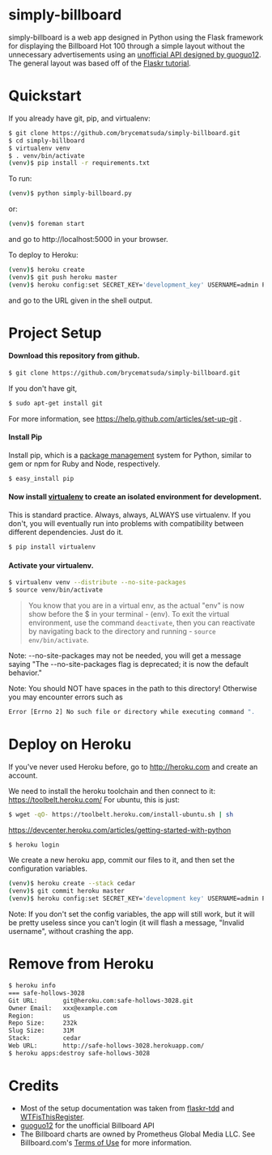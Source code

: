 simply-billboard
======

simply-billboard is a web app designed in Python using the Flask framework for displaying the Billboard Hot 100 through a simple layout without the unnecessary advertisements using an [unofficial API designed by guoguo12](https://github.com/guoguo12/billboard-charts). The general layout was based off of the [Flaskr tutorial](http://flask.pocoo.org/docs/tutorial/introduction/).

Quickstart
======

If you already have git, pip, and virtualenv:
```sh
$ git clone https://github.com/brycematsuda/simply-billboard.git
$ cd simply-billboard
$ virtualenv venv
$ . venv/bin/activate
(venv)$ pip install -r requirements.txt
```

To run:
```sh
(venv)$ python simply-billboard.py
```
or:
```sh
(venv)$ foreman start
```
and go to http://localhost:5000 in your browser. 

To deploy to Heroku:
```sh
(venv)$ heroku create
(venv)$ git push heroku master 
(venv)$ heroku config:set SECRET_KEY='development_key' USERNAME=admin PASSWORD=default
```
and go to the URL given in the shell output. 

Project Setup
======
#### Download this repository from github.
```sh
$ git clone https://github.com/brycematsuda/simply-billboard.git
```
If you don't have git,
```sh
$ sudo apt-get install git
```
For more information, see https://help.github.com/articles/set-up-git .

#### Install Pip
Install pip, which is a [package management](http://en.wikipedia.org/wiki/Package_management_system) system for Python, similar to gem or npm for Ruby and Node, respectively. 

```sh
$ easy_install pip
```

#### Now install [virtualenv](https://pypi.python.org/pypi/virtualenv) to create an isolated environment for development. 

This is standard practice. Always, always, ALWAYS use virtualenv. If you don't, you will eventually run into problems with compatibility between different dependencies. Just do it.

```sh 
$ pip install virtualenv
```

#### Activate your virtualenv.

```sh
$ virtualenv venv --distribute --no-site-packages
$ source venv/bin/activate
```

> You know that you are in a virtual env, as the actual "env" is now show before the $ in your terminal - (env). To exit the virtual environment, use the command `deactivate`, then you can reactivate by navigating back to the directory and running - `source env/bin/activate`.

Note: --no-site-packages may not be needed, you will get a message saying
"The --no-site-packages flag is deprecated; it is now the default behavior."

Note: You should NOT have spaces in the path to this directory! Otherwise you
may encounter errors such as
```sh
Error [Errno 2] No such file or directory while executing command ".
```

Deploy on Heroku
=======
If you've never used Heroku before, go to http://heroku.com and create an account.

We need to install the heroku toolchain and then connect to it:
https://toolbelt.heroku.com/
For ubuntu, this is just:
```sh
$ wget -qO- https://toolbelt.heroku.com/install-ubuntu.sh | sh 
```

https://devcenter.heroku.com/articles/getting-started-with-python
```sh
$ heroku login
```

We create a new heroku app, commit our files to it, and then set the
configuration variables.

```sh
(venv)$ heroku create --stack cedar
(venv)$ git commit heroku master
(venv)$ heroku config:set SECRET_KEY='development key' USERNAME=admin PASSWORD=default
```
Note: If you don't set the config variables, the app will still work, but it 
will be pretty useless since you can't login (it will flash a message, "Invalid
username", without crashing the app.


Remove from Heroku
=======
```sh
$ heroku info
=== safe-hollows-3028
Git URL:       git@heroku.com:safe-hollows-3028.git
Owner Email:   xxx@example.com 
Region:        us
Repo Size:     232k
Slug Size:     31M
Stack:         cedar
Web URL:       http://safe-hollows-3028.herokuapp.com/
$ heroku apps:destroy safe-hollows-3028
```

Credits
=======
- Most of the setup documentation was taken from [flaskr-tdd](https://github.com/mjhea0/flaskr-tdd) and [WTFisThisRegister](https://github.com/nouyang/WTFisThisRegister).
- [guoguo12](http://github.com/guoguo12) for the unofficial Billboard API
- The Billboard charts are owned by Prometheus Global Media LLC. See Billboard.com's [Terms of Use](http://www.billboard.com/terms-of-use) for more information.

